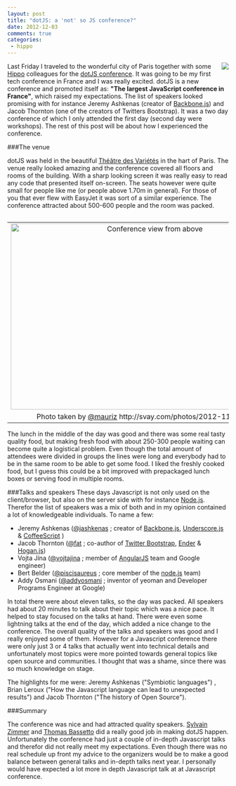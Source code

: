 ```yaml
---
layout: post
title: "dotJS: a 'not' so JS conference?"
date: 2012-12-03
comments: true
categories:
 - hippo
---
```



<img border="0" src="http://3.bp.blogspot.com/-LL67ydKgPzU/ULp4TEfCTQI/AAAAAAAAAjU/CXRkkmLM4nw/s1600/dotJS.png" style="clear: right; float: right; margin-bottom: 1em; margin-left: 1em;" />

Last Friday I traveled to the wonderful city of Paris together with some <a href="http://www.onehippo.com/" target="_blank">Hippo</a> colleagues for the <a href="http://www.dotjs.eu/" target="_blank">dotJS conference</a>.
It was going to be my first tech conference in France and I was really excited. dotJS is a new conference and promoted itself as: <b>"The largest JavaScript conference in France"</b>, which raised my expectations.
The list of speakers looked promising with for instance Jeremy Ashkenas (creator of <a href="http://backbonejs.org/" target="_blank">Backbone.js</a>) and <span class="st">Jacob Thornton (one of the creators of Twitters Bootstrap)</span>.
It was a two day conference of which I only attended the first day (second day were workshops).
The rest of this post will be about how I experienced the conference.

###The venue

dotJS was held in the beautiful <a href="http://en.wikipedia.org/wiki/Th%C3%A9%C3%A2tre_des_Vari%C3%A9t%C3%A9s" target="_blank">Théâtre des Variétés</a> in the hart of Paris. The venue really looked amazing and the conference covered all floors and rooms of the building. With a sharp looking screen it was really easy to read any code that presented itself on-screen.
The seats however were quite small for people like me (or people above 1.70m in general). For those of you that ever flew with EasyJet it was sort of a similar experience. The conference attracted about 500-600 people and the room was packed.
<table cellpadding="0" cellspacing="0" class="tr-caption-container" style="float: left; text-align: left;"><tbody><tr><td style="text-align: center;"><a href="http://3.bp.blogspot.com/-6aG7MxGmY08/ULyOWTFFwBI/AAAAAAAAAjk/u7ru1rk0JJ0/s1600/2012-11-30_10-17-17.jpg" imageanchor="1" style="clear: right; margin-bottom: 1em; margin-left: auto; margin-right: auto;"><img alt="Conference view from above" border="0" src="http://3.bp.blogspot.com/-6aG7MxGmY08/ULyOWTFFwBI/AAAAAAAAAjk/u7ru1rk0JJ0/s640/2012-11-30_10-17-17.jpg" height="424" title="Conference view from above" width="640" /></a></td></tr><tr><td class="tr-caption" style="text-align: center;">Photo taken by <a href="http://twitter.com/mauriz" target="_blank">@mauriz</a> http://svay.com/photos/2012-11-30_dotjs/</td></tr></tbody></table><br /><div style="clear: both;"></div>
The lunch in the middle of the day was good and there was some real tasty quality food, but making fresh food with about 250-300 people waiting can become quite a logistical problem.
Even though the total amount of attendees were divided in groups the lines were long and everybody had to be in the same room to be able to get some food. I liked the freshly cooked food, but I guess this could be a bit improved with prepackaged lunch boxes or serving food in multiple rooms.

###Talks and speakers
These days Javascript is not only used on the client/browser, but also on the server side with for instance <a href="http://nodejs.org/" target="_blank">Node.js</a>.
Therefor the list of speakers was a mix of both and in my opinion contained a lot of knowledgeable individuals.
To name a few:
+ Jeremy Ashkenas (<a href="https://twitter.com/jashkenas" target="_blank">@jashkenas</a> ; creator of <a href="http://documentcloud.github.com/backbone/" target="_blank">Backbone.js</a>, <a href="http://documentcloud.github.com/underscore/" target="_blank">Underscore.js</a> &amp; <a href="http://coffeescript.org/" target="_blank">CoffeeScript</a> )
+ Jacob Thornton  (<a href="https://twitter.com/fat" target="_blank">@fat</a> ; co-author of <a href="http://twitter.github.com/bootstrap/" target="_blank">Twitter Bootstrap</a>, <a href="http://ender.jit.su/" target="_blank">Ender</a> &amp; <a href="http://twitter.github.com/hogan.js/" target="_blank">Hogan.js</a>)
+ Vojta Jína (<a href="https://twitter.com/vojtajina" target="_blank">@vojtajina</a> ; member of <a href="http://angularjs.org/" target="_blank">AngularJS</a> team and Google engineer)
+ Bert Belder (<a href="https://twitter.com/piscisaureus" target="_blank">@piscisaureus</a> ; core member of the <a href="http://nodejs.org/" target="_blank">node.js</a> team)
+ Addy Osmani (<a href="https://twitter.com/addyosmani" target="_blank">@addyosmani</a> ; inventor of yeoman and Developer Programs Engineer at Google)

In total there were about eleven talks, so the day was packed. All speakers had about 20 minutes to talk about their topic which was a nice pace.
It helped to stay focused on the talks at hand.
There were even some lightning talks at the end of the day, which added a nice change to the conference.
The overall quality of the talks and speakers was good and I really enjoyed some of them.
However for a Javascript conference there were only just 3 or 4 talks that actually went into technical details and unfortunately most topics were more pointed towards general topics like open source and communities.
I thought that was a shame, since there was so much knowledge on stage.

The highlights for me were: Jeremy Ashkenas ("Symbiotic languages") , Brian Leroux ("How the Javascript language can lead to unexpected results") and Jacob Thornton ("The history of Open Source").

###Summary

The conference was nice and had attracted quality speakers. <a href="https://twitter.com/sylvinus" target="_blank">Sylvain Zimmer</a> and <a href="https://twitter.com/tbassetto" target="_blank">Thomas Bassetto</a> did a really good job in making dotJS happen. Unfortunately the conference had just a couple of in-depth Javascript talks and therefor did not really meet my expectations. Even though there was no real schedule up front my advice to the organizers would be to make a good balance between general talks and in-depth talks next year. I personally would have expected a lot more in depth Javascript talk at at Javascript conference.
